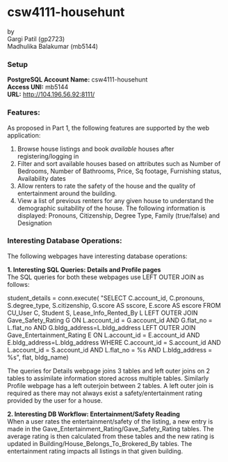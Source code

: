 # csw4111-househunt
by  
Gargi Patil (gp2723)  
Madhulika Balakumar (mb5144)  

### Setup
 **PostgreSQL Account Name:** csw4111-househunt  
 **Access UNI:**  mb5144  
 **URL:** http://104.196.56.92:8111/

### Features:

As proposed in Part 1, the following features are supported by the web application:

1. Browse house listings and book _available_ houses after registering/logging in
2. Filter and sort available houses based on attributes such as Number of Bedrooms, Number of Bathrooms, Price, Sq footage, Furnishing status, Availability dates 
3. Allow renters to rate the safety of the house and the quality of entertainment around the building.
4. View a list of previous renters for any given house to understand the demographic suitability of the house. The following information is displayed: Pronouns, Citizenship, Degree Type, Family (true/false) and Designation


### Interesting Database Operations:  
The following webpages have interesting database operations:  

 **1. Interesting SQL Queries: Details and Profile pages**  
   The SQL queries for both these webpages use LEFT OUTER JOIN as follows:

   student_details = conn.execute( "SELECT C.account_id, C.pronouns, S.degree_type, S.citizenship, G.score AS sscore, E.score AS escore FROM CU_User C, Student S, Lease_Info_Rented_By L LEFT OUTER JOIN Gave_Safety_Rating G ON L.account_id = G.account_id AND G.flat_no = L.flat_no AND G.bldg_address=L.bldg_address LEFT OUTER JOIN Gave_Entertainment_Rating E ON L.account_id = E.account_id AND E.bldg_address=L.bldg_address WHERE C.account_id = S.account_id AND L.account_id = S.account_id AND L.flat_no = %s AND L.bldg_address = %s", flat, bldg_name)

   The queries for Details webpage joins 3 tables and left outer joins on 2 tables to assimilate information stored across multiple tables. Similarly Profile webpage has a left outerjoin between 2 tables.  A left outer join is required as there may not always exist a safety/entertainment rating provided by the user for a house.

 **2.  Interesting DB Workflow: Entertainment/Safety Reading**  
   When a user rates the entertainment/safety of the listing, a new entry is made in the Gave_Entertainment_Rating/Gave_Safety_Rating tables. The average rating is then calculated from these tables and the new rating is updated in Building/House_Belongs_To_Brokered_By tables. The entertainment rating impacts all listings in that given building. 
